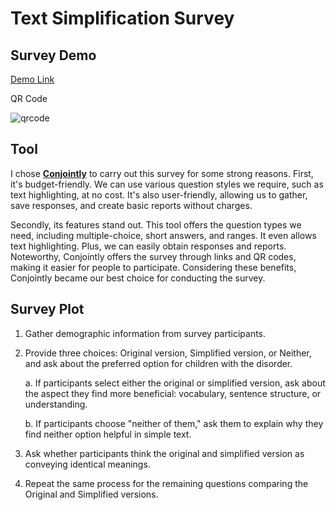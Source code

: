# Text Simplification Survey

## Survey Demo

[Demo Link](https://conjointly.online/study/481409/gekhi3upne)

QR Code

![qrcode](/Users/seoeunhong/Downloads/qrcode.png)

## Tool

I chose [**Conjointly**](https://conjointly.com/) to carry out this survey for some strong reasons. First, it's budget-friendly. We can use various question styles we require, such as text highlighting, at no cost. It's also user-friendly, allowing us to gather, save responses, and create basic reports without charges.

Secondly, its features stand out. This tool offers the question types we need, including multiple-choice, short answers, and ranges. It even allows text highlighting. Plus, we can easily obtain responses and reports. Noteworthy, Conjointly offers the survey through links and QR codes, making it easier for people to participate. Considering these benefits, Conjointly became our best choice for conducting the survey.

## Survey Plot

1. Gather demographic information from survey participants.

2. Provide three choices: Original version, Simplified version, or Neither, and ask about the preferred option for children with the disorder.

   a. If participants select either the original or simplified version, ask about the aspect they find more beneficial: vocabulary, sentence structure, or understanding.

   b. If participants choose "neither of them," ask them to explain why they find neither option helpful in simple text.

3. Ask whether participants think the original and simplified version as conveying identical meanings.

4. Repeat the same process for the remaining questions comparing the Original and Simplified versions.